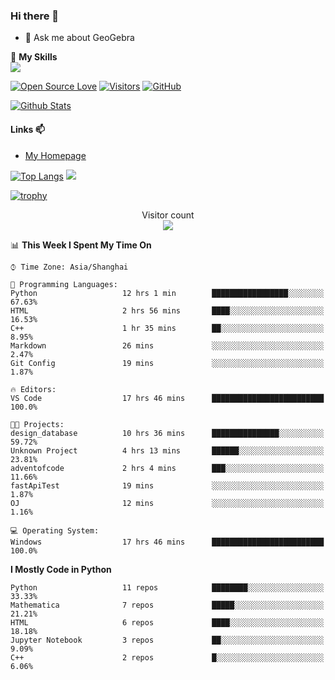 ### Hi there 👋

<!--
**wuyudi/wuyudi** is a ✨ _special_ ✨ repository because its `README.md` (this file) appears on your GitHub profile.

Here are some ideas to get you started:

- 🔭 I’m currently working on ...
- 🌱 I’m currently learning ...
- 👯 I’m looking to collaborate on ...
- 🤔 I’m looking for help with ...

- 📫 How to reach me: ...
- 😄 Pronouns: ...
- ⚡ Fun fact: ...
-->

- 💬 Ask me about GeoGebra

🌟 **My Skills**  
![](https://img.shields.io/badge/-Python-3e74a2?style=flat-square&logo=Python&logoColor=fff)

[![Open Source Love](https://badges.frapsoft.com/os/v1/open-source.svg?v=103)](https://github.com/wuyudi/)
[![Visitors](https://visitor-badge.glitch.me/badge?page_id=wuyudi.wuyudi)](https://github.com/wuyudi/)
[![GitHub](https://img.shields.io/github/followers/wuyudi.svg?lable=GitHub&style=social)](https://github.com/wuyudi/)

[![Github Stats](https://github-readme-stats.vercel.app/api?username=wuyudi&show_icons=true)](https://github.com/wuyudi/)

#### Links 📫

* [My Homepage](https://wuyudi.github.io/blog/)

[![Top Langs](https://github-readme-stats.vercel.app/api/top-langs/?username=wuyudi&hide=HTML)](https://github.com/wuyudi/github-readme-stats)  ![](https://aster-readme.vercel.app/api/top-langs/?username=wuyudi&exclude_lang=html&layout=compact)

[![trophy](https://github-profile-trophy.vercel.app/?username=wuyudi&theme=onedark)](https://github.com/ryo-ma/github-profile-trophy)

<p align="center"> 
  Visitor count<br>
  <img src="https://profile-counter.glitch.me/wuyudi/count.svg" />
</p>

<!--START_SECTION:waka-->
📊 **This Week I Spent My Time On** 

```text
⌚︎ Time Zone: Asia/Shanghai

💬 Programming Languages: 
Python                   12 hrs 1 min        █████████████████░░░░░░░░   67.63% 
HTML                     2 hrs 56 mins       ████░░░░░░░░░░░░░░░░░░░░░   16.53% 
C++                      1 hr 35 mins        ██░░░░░░░░░░░░░░░░░░░░░░░   8.95% 
Markdown                 26 mins             ░░░░░░░░░░░░░░░░░░░░░░░░░   2.47% 
Git Config               19 mins             ░░░░░░░░░░░░░░░░░░░░░░░░░   1.87%

🔥 Editors: 
VS Code                  17 hrs 46 mins      █████████████████████████   100.0%

🐱‍💻 Projects: 
design_database          10 hrs 36 mins      ███████████████░░░░░░░░░░   59.72% 
Unknown Project          4 hrs 13 mins       ██████░░░░░░░░░░░░░░░░░░░   23.81% 
adventofcode             2 hrs 4 mins        ███░░░░░░░░░░░░░░░░░░░░░░   11.66% 
fastApiTest              19 mins             ░░░░░░░░░░░░░░░░░░░░░░░░░   1.87% 
OJ                       12 mins             ░░░░░░░░░░░░░░░░░░░░░░░░░   1.16%

💻 Operating System: 
Windows                  17 hrs 46 mins      █████████████████████████   100.0%

```

**I Mostly Code in Python** 

```text
Python                   11 repos            ████████░░░░░░░░░░░░░░░░░   33.33% 
Mathematica              7 repos             █████░░░░░░░░░░░░░░░░░░░░   21.21% 
HTML                     6 repos             ████░░░░░░░░░░░░░░░░░░░░░   18.18% 
Jupyter Notebook         3 repos             ██░░░░░░░░░░░░░░░░░░░░░░░   9.09% 
C++                      2 repos             █░░░░░░░░░░░░░░░░░░░░░░░░   6.06%

```



<!--END_SECTION:waka-->

